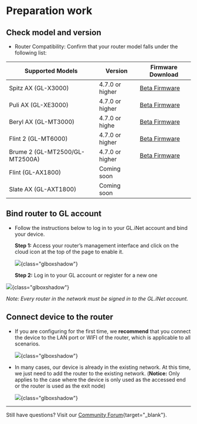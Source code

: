 # Preparation work

## **Check model and version**

* Router Compatibility: Confirm that your router model falls under the following list: 

| Supported Models               | Version         | Firmware Download                                            |
| ------------------------------ | --------------- | ------------------------------------------------------------ |
| Spitz AX (GL-X3000)            | 4.7.0 or higher | [Beta Firmware](https://dl.gl-inet.com/router/x3000/?type=beta) |
| Puli AX (GL-XE3000)            | 4.7.0 or higher | [Beta Firmware](https://dl.gl-inet.com/router/xe3000/?type=beta) |
| Beryl AX (GL-MT3000)           | 4.7.0 or highe  | [Beta Firmware](https://dl.gl-inet.com/router/mt3000/?type=beta) |
| Flint 2 (GL-MT6000)            | 4.7.0 or higher | [Beta Firmware](https://dl.gl-inet.com/router/mt6000/?type=beta) |
| Brume 2 (GL-MT2500/GL-MT2500A) | 4.7.0 or higher | [Beta Firmware](https://dl.gl-inet.com/router/mt2500/?type=beta) |
| Flint (GL-AX1800)              | Coming soon     |                                                              |
| Slate AX (GL-AXT1800)          | Coming soon     |                                                              |

## **Bind router to GL account**

* Follow the instructions below to log in to your GL.iNet account and bind your device.

  **Step 1:** Access your router’s management interface and click on the cloud icon at the top of the page to enable it.

  ![](https://static.gl-inet.com/docs/astrowarp/tutorials/preparation_work/router_top_cloud_icon.png){class="glboxshadow"}

  **Step 2:** Log in to your GL account or register for a new one

![](https://static.gl-inet.com/docs/astrowarp/tutorials/preparation_work/router_login_cloud.png){class="glboxshadow"}

  *Note: Every router in the network must be signed in to the GL.iNet account.*

## **Connect device to the router**

* If you are configuring for the first time, we **recommend** that you connect the device to the LAN port or WIFI of the router, which is applicable to all scenarios.

  ![](https://static.gl-inet.com/docs/astrowarp/tutorials/preparation_work/used_as_main_router.png){class="glboxshadow"}

* In many cases, our device is already  in the existing network. At this time, we just need to add the router to the existing network. (**Notice:** Only applies to the case where the device is only used as the accessed end or the router is used as the exit node)

  ![](https://static.gl-inet.com/docs/astrowarp/tutorials/preparation_work/join_existing_network.png){class="glboxshadow"}

---

Still have questions? Visit our [Community Forum](https://forum.gl-inet.com){target="_blank"}.